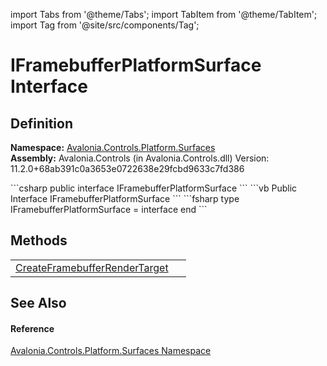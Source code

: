 import Tabs from '@theme/Tabs'; 
import TabItem from '@theme/TabItem'; 
import Tag from '@site/src/components/Tag'; 

# IFramebufferPlatformSurface Interface




## Definition
**Namespace:** <a href="N_Avalonia_Controls_Platform_Surfaces">Avalonia.Controls.Platform.Surfaces</a>  
**Assembly:** Avalonia.Controls (in Avalonia.Controls.dll) Version: 11.2.0+68ab391c0a3653e0722638e29fcbd9633c7fd386

<Tabs groupId="api-code-preview">
<TabItem value="csharp" label="C#">
```csharp
public interface IFramebufferPlatformSurface
```
</TabItem>
<TabItem value="vb" label="VB">
```vb
Public Interface IFramebufferPlatformSurface
```
</TabItem>
<TabItem value="fsharp" label="F#">
```fsharp
type IFramebufferPlatformSurface = interface end
```
</TabItem>
</Tabs>



## Methods
<table>
<tr>
<td><a href="M_Avalonia_Controls_Platform_Surfaces_IFramebufferPlatformSurface_CreateFramebufferRenderTarget">CreateFramebufferRenderTarget</a></td>
<td> </td>
</tr>
</table>

## See Also


#### Reference
<a href="N_Avalonia_Controls_Platform_Surfaces">Avalonia.Controls.Platform.Surfaces Namespace</a>  
